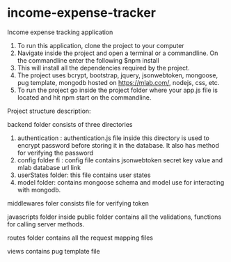 # income-expense-tracker
Income expense tracking application
1. To run this application, clone the project to your computer
2. Navigate inside the project and open a terminal or a commandline. On the commandline enter the following 
   $npm install
3. This will install all the dependencies required by the project. 
4. The project uses bcrypt, bootstrap, jquery, jsonwebtoken, mongoose, pug template, mongodb hosted on https://mlab.com/, nodejs, css, etc.
5. To run the project go inside the project folder where your app.js file is located and hit npm start on the commandline.

Project structure description:

backend folder consists of three directories 
 1. authentication : authentication.js file inside this directory is used to encrypt password before storing it in the database. It     also has method for verifying the password
 2. config folder fi : config file contains jsonwebtoken secret key value and mlab database url link
 3. userStates folder: this file contains user states
 4. model folder: contains mongoose schema and model use for interacting with mongodb.

middlewares foler consists file for verifying token

javascripts  folder inside public folder contains all the validations, functions for calling server methods.

routes folder contains all the request mapping files

views contains pug template file
